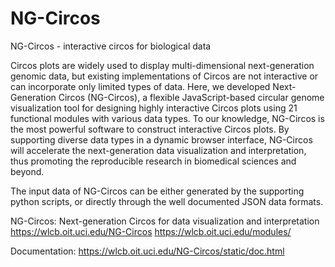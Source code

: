 # NG-Circos
NG-Circos - interactive circos for biological data

Circos plots are widely used to display multi-dimensional next-generation genomic data, but existing implementations of Circos are not interactive or can incorporate only limited types of data. Here, we developed Next-Generation Circos (NG-Circos), a flexible JavaScript-based circular genome visualization tool for designing highly interactive Circos plots using 21 functional modules with various data types. To our knowledge, NG-Circos is the most powerful software to construct interactive Circos plots. By supporting diverse data types in a dynamic browser interface, NG-Circos will accelerate the next-generation data visualization and interpretation, thus promoting the reproducible research in biomedical sciences and beyond.

The input data of NG-Circos can be either generated by the supporting python scripts, or directly through the well documented JSON data formats.

NG-Circos: Next-generation Circos for data visualization and interpretation
https://wlcb.oit.uci.edu/NG-Circos
https://wlcb.oit.uci.edu/modules/

Documentation:
https://wlcb.oit.uci.edu/NG-Circos/static/doc.html









